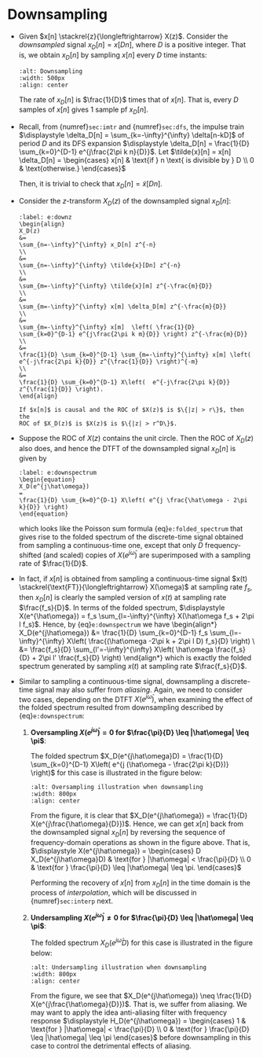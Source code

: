 # Downsampling
* Given $x[n] \stackrel{z}{\longleftrightarrow} X(z)$. Consider the
  *downsampled* signal $x_D[n] = x[Dn]$, where $D$ is a positive
  integer. That is, we obtain $x_D[n]$ by sampling $x[n]$ every $D$
  time instants: 
  ```{image} ../figs/downsample.jpg
  :alt: Downsampling
  :width: 500px
  :align: center
  ```
  The rate of $x_D[n]$ is $\frac{1}{D}$ times that of $x[n]$. That is,
  every $D$ samples of $x[n]$ gives $1$ sample pf $x_D[n]$.

* Recall, from {numref}`sec:imtr` and {numref}`sec:dfs`, the impulse
  train $\displaystyle \delta_D[n] = \sum_{k=-\infty}^{\infty}
  \delta[n-kD]$ of period $D$ and its DFS expansion $\displaystyle
  \delta_D[n] = \frac{1}{D} \sum_{k=0}^{D-1} e^{j\frac{2\pi k n}{D}}$. Let
  $\tilde{x}[n] = x[n] \delta_D[n] = \begin{cases}
  x[n] & \text{if } n \text{ is divisible by } D
  \\
  0 & \text{otherwise.}
  \end{cases}$ 
  
  Then, it is trivial to check that $x_D[n] = \tilde{x}[Dn]$.

* Consider the $z$-transform $X_D(z)$ of the downsampled signal $x_D[n]$:
  ```{math}
  :label: e:downz
  \begin{align}
  X_D(z)
  &= 
  \sum_{n=-\infty}^{\infty} x_D[n] z^{-n}
  \\
  &= 
  \sum_{n=-\infty}^{\infty} \tilde{x}[Dn] z^{-n}
  \\
  &= 
  \sum_{m=-\infty}^{\infty} \tilde{x}[m] z^{-\frac{m}{D}}
  \\
  &= 
  \sum_{m=-\infty}^{\infty} x[m] \delta_D[m] z^{-\frac{m}{D}}
  \\
  &=
  \sum_{m=-\infty}^{\infty} x[m]  \left( \frac{1}{D} 
  \sum_{k=0}^{D-1} e^{j\frac{2\pi k m}{D}} \right) z^{-\frac{m}{D}}
  \\
  &=
  \frac{1}{D} \sum_{k=0}^{D-1} \sum_{m=-\infty}^{\infty} x[m] \left(
  e^{-j\frac{2\pi k}{D}} z^{\frac{1}{D}} \right)^{-m}
  \\
  &=
  \frac{1}{D} \sum_{k=0}^{D-1} X\left(  e^{-j\frac{2\pi k}{D}}
  z^{\frac{1}{D}} \right).
  \end{align}
  ```
  ```{tip}
  If $x[n]$ is causal and the ROC of $X(z)$ is $\{|z| > r\}$, then the
  ROC of $X_D(z)$ is $X(z)$ is $\{|z| > r^D\}$.
  ```

* Suppose the ROC of $X(z)$ contains the unit circle. Then the ROC of
  $X_D(z)$ also does, and hence the DTFT of the downsampled signal
  $x_D[n]$ is given by
  ```{math}
  :label: e:downspectrum
  \begin{equation}
  X_D(e^{j\hat\omega}) 
  =
  \frac{1}{D} \sum_{k=0}^{D-1} X\left( e^{j \frac{\hat\omega - 2\pi
  k}{D}} \right)
  \end{equation}
  ```
  which looks like the Poisson sum formula {eq}`e:folded_spectrum`
  that gives rise to the folded spectrum of the discrete-time signal
  obtained from sampling a continuous-time one, except that only $D$
  frequency-shifted (and scaled) copies of $X(e^{j\hat\omega})$ are 
  superimposed with a sampling rate of $\frac{1}{D}$. 

* In fact, if $x[n]$ is obtained from sampling a continuous-time
  signal $x(t) \stackrel{\text{FT}}{\longleftrightarrow} X(\omega)$ at
  sampling rate $f_s$, then $x_D[n]$ is clearly the sampled version of
  $x(t)$ at sampling rate $\frac{f_s}{D}$. In terms of the folded
  spectrum, $\displaystyle X(e^{\hat\omega}) = f_s
  \sum_{l=-\infty}^{\infty} X(\hat\omega f_s + 2\pi l f_s)$. Hence,
  by {eq}`e:downspectrum` we have
  \begin{align*}
  X_D(e^{j\hat\omega}) 
  &=
  \frac{1}{D} \sum_{k=0}^{D-1} f_s
  \sum_{l=-\infty}^{\infty} X\left(
  \frac{(\hat\omega -2\pi k + 2\pi l D) f_s}{D} \right)
  \\
  &=
  \frac{f_s}{D}  \sum_{l'=-\infty}^{\infty} X\left( 
  \hat\omega \frac{f_s}{D} + 2\pi l' \frac{f_s}{D} \right)
  \end{align*}
  which is exactly the folded spectrum generated by sampling $x(t)$ at
  sampling rate $\frac{f_s}{D}$.

* Similar to sampling a continuous-time signal, downsampling a
  discrete-time signal may also suffer from *aliasing*. Again, we need
  to consider two cases, depending on the DTFT $X(e^{j\hat\omega})$,
  when examining the effect of the folded spectrum resulted from
  downsampling described by {eq}`e:downspectrum`:
  1. **Oversampling $X(e^{j\hat\omega}) = 0$ for $\frac{\pi}{D}
     \leq |\hat\omega| \leq \pi$**:

     The folded spectrum $X_D(e^{j\hat\omega}D) = \frac{1}{D}
     \sum_{k=0}^{D-1} X\left( e^{j (\hat\omega - \frac{2\pi k}{D})}
     \right)$ for this case is illustrated in the figure below:
     ```{image} ../figs/Dover.jpg 
     :alt: Oversampling illustration when downsampling 
     :width: 800px 
     :align: center 
     ``` 
     From the figure, it is clear that $X_D(e^{j\hat\omega}) =
     \frac{1}{D} X(e^{j\frac{\hat\omega}{D}})$. Hence, we can get
     $x[n]$ back from the downsampled signal $x_D[n]$ by reversing the
     sequence of frequency-domain operations as shown in the figure
     above. That is, $\displaystyle  X(e^{j\hat\omega}) = \begin{cases}
     D X_D(e^{j\hat\omega}D) & \text{for } |\hat\omega| <
     \frac{\pi}{D} \\
     0  & \text{for } \frac{\pi}{D} \leq |\hat\omega| \leq \pi.
     \end{cases}$

     Performing the recovery of $x[n]$ from $x_D[n]$ in the time
     domain is the process of *interpolation*, which will be discussed
     in {numref}`sec:interp` next.

  2. **Undersampling $X(e^{j\hat\omega}) \neq 0$ for $\frac{\pi}{D}
     \leq |\hat\omega| \leq \pi$**:

     The folded spectrum $X_D(e^{j\hat\omega}D)$ for this case is 
     illustrated in the figure below:
     ```{image} ../figs/Dunder.jpg 
     :alt: Undersampling illustration when downsampling 
     :width: 800px 
     :align: center 
     ``` 
     From the figure, we see that $X_D(e^{j\hat\omega}) \neq
     \frac{1}{D} X(e^{j\frac{\hat\omega}{D}})$. That is, we suffer
     from aliasing. We may want to apply the idea anti-aliasing filter
     with frequency response $\displaystyle  H_D(e^{j\hat\omega}) = \begin{cases}
     1 & \text{for } |\hat\omega| < \frac{\pi}{D} \\
     0  & \text{for } \frac{\pi}{D} \leq |\hat\omega| \leq \pi
     \end{cases}$ before downsampling in this case to control the
     detrimental effects of aliasing.

